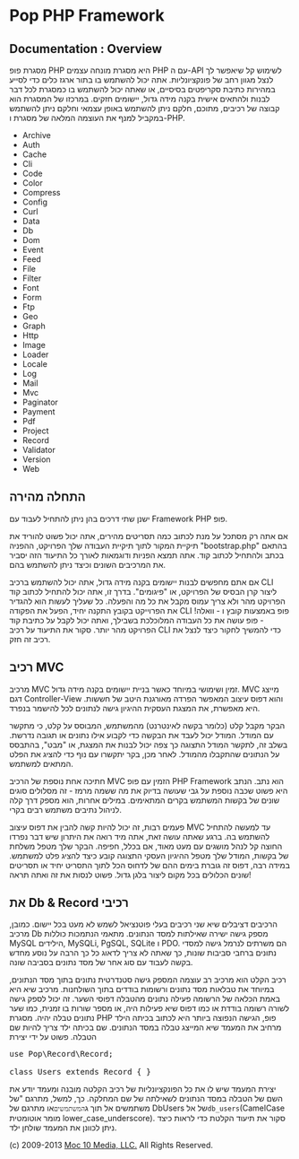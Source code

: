 Pop PHP Framework
=================

Documentation : Overview
------------------------

מסגרת פופ PHP היא מסגרת מונחה עצמים PHP עם ה-API לשימוש קל שיאפשר לך לנצל מגוון רחב של פונקציונליות. אתה יכול להשתמש בו בתור ארגז כלים כדי לסייע במהירות כתיבת סקריפטים בסיסיים, או שאתה יכול להשתמש בו כמסגרת לכל דבר לבנות ולהתאים אישית בקנה מידה גדול, יישומים חזקים. במרכזו של המסגרת הוא קבוצה של רכיבים, מתוכם, חלקם ניתן להשתמש באופן עצמאי וחלקם ניתן להשתמש במקביל למנף את העוצמה המלאה של מסגרת ו-PHP.

* Archive
* Auth
* Cache
* Cli
* Code
* Color
* Compress
* Config
* Curl
* Data
* Db
* Dom
* Event
* Feed
* File
* Filter
* Font
* Form
* Ftp
* Geo
* Graph
* Http
* Image
* Loader
* Locale
* Log
* Mail
* Mvc
* Paginator
* Payment
* Pdf
* Project
* Record
* Validator
* Version
* Web

התחלה מהירה
-----------

ישנן שתי דרכים בהן ניתן להתחיל לעבוד עם Framework PHP פופ.

אם אתה רק מסתכל על מנת לכתוב כמה תסריטים מהירים, אתה יכול פשוט להוריד את תיקיית המקור לתוך תיקיית העבודה שלך הפרויקט, ההפניה "bootstrap.php" בהתאם בכתב ולהתחיל לכתוב קוד. אתה תמצא הפניות ודוגמאות לאורך כל התיעוד הזה יסביר את המרכיבים השונים וכיצד ניתן להשתמש בהם.

אם אתם מחפשים לבנות יישומים בקנה מידה גדול, אתה יכול להשתמש ברכיב CLI ליצור קרן הבסיס של הפרויקט, או "פיגומים". בדרך זו, אתה יכול להתחיל לכתוב קוד הפרויקט מהר ולא צריך עמוס מקבל את כל מה והפעלה. כל שעליך לעשות הוא להגדיר את הפרוייקט בקובץ התקנה יחיד, הפעל את הפקודה CLI פופ באמצעות קובץ ו - וואלה! - פופ עושה את כל העבודה המלוכלכת בשבילך, ואתה יכול לקבל על כתיבת קוד הפרויקט מהר יותר. סקור את התיעוד על רכיב CLI כדי להמשיך לחקור כיצד לנצל את רכיב זה חזק.

רכיב MVC
-------

מרכיב MVC זמין ושימושי במיוחד כאשר בניית יישומים בקנה מידה גדול. MVC מייצג דגם Controller-View והוא דפוס עיצוב המאפשר הפרדה מאורגנת היטב של חששות. היא מאפשרת, את המצגת העסקית ההיגיון גישה לנתונים לכל להישמר בנפרד.

הבקר מקבל קלט (כלומר בקשה לאינטרנט) מהמשתמש, המבוסס על קלט, כי מתקשר עם המודל. המודל יכול לעבד את הבקשה כדי לקבוע אילו נתונים או תגובה נדרשת. בשלב זה, לתקשר המודל התצוגה כך צפה יכול לבנות את המצגת, או "מבט", בהתבסס על הנתונים שהתקבלו מהמודל. לאחר מכן, בקר יתקשרו עם נוף כדי להציג את הפלט המתאים למשתמש.

חתיכה אחת נוספת של הרכיב MVC הזמין עם פופ PHP Framework הוא נתב. הנתב היא פשוט שכבה נוספת על גבי שעושה בדיוק את מה ששמה מרמז - זה מסלולים סוגים שונים של בקשות המשתמש בקרים המתאימים. במילים אחרות, הוא מספק דרך קלה לניהול נתיבים משתמש רבים בקרי.

פעמים רבות, זה יכול להיות קשה להבין את דפוס עיצוב MVC עד למעשה להתחיל להשתמש בה. ברגע שאתה עושה זאת, אתה מיד רואה את היתרון שיש דבר נפרדו החוצה קל לנהל מושגים עם מעט מאוד, אם בכלל, חפיפה. הבקר שלך מטפל משלחת של בקשות, המודל שלך מטפל ההיגיון העסקי התצוגה קובע כיצד להציג פלט למשתמש. במידה רבה, דפוס זה גוברת בימים ההם של לדחוס הכל לתוך התסריט יחיד או תסריטים שונים הכלולים בכל מקום ליצור בלגן גדול. פשוט לנסות את זה ואתה תראה!

את Db & Record רכיבי
-------------------

הרכיבים דציבלים שיא שני רכיבים בעלי פוטנציאל לשמש לא מעט בכל יישום. כמובן, מרכיב Db מספק גישה ישירה שאילתות למסד הנתונים. מתאמי הנתמכות כוללות MySQL הילידים, MySQLi, PgSQL, SQLite ו PDO. הם משרתים לנרמל גישה למסדי נתונים ברחבי סביבות שונות, כך שאתה לא צריך לדאוג כל כך הרבה על נוסע מחדש בקשה לעבוד עם סוג אחר של מסד נתונים בסביבה שונה.

רכיב הקלט הוא מרכיב רב עוצמה המספק גישה סטנדרטית נתונים בתוך מסד הנתונים, במיוחד את טבלאות מסד נתונים ורשומות בודדים בתוך השולחנות. מרכיב שיא היא באמת הכלאה של הרשומה פעילה נתונים מהטבלה דפוסי השער. זה יכול לספק גישה לשורה רשומה בודדת או כמו דפוס שיא פעילות היה, או מספר שורות בו זמנית, כמו שער נתונים טבלה יהיה. מסגרת PHP פופ, הגישה הנפוצה ביותר היא לכתוב בכיתה הילד מרחיב את המעמד שיא המייצג טבלה במסד הנתונים. שם בכיתה ילד צריך להיות שם הטבלה. פשוט על ידי יצירת

<pre>
use Pop\Record\Record;

class Users extends Record { }
</pre>

יצירת המעמד שיש לו את כל הפונקציונליות של רכיב הקלטה מובנה ומעמד יודע את השם של הטבלה במסד הנתונים לשאילתה של שם המחלקה. כך, למשל, מתרגם "של משתמשים אל תוך ג` המשתמשים `או מתרגם של DbUsers של אל` db_users `(CamelCase מומר אוטומטית lower_case_underscore). סקור את תיעוד הקלטת כדי לראות כיצד ניתן לכוונן את המעמד שולחן ילד.

(c) 2009-2013 [Moc 10 Media, LLC.](http://www.moc10media.com) All Rights Reserved.
